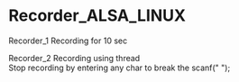 # Recorder_ALSA_LINUX

Recorder_1  Recording for 10 sec  

Recorder_2  Recording using thread <br />
            Stop recording by entering any char to break the scanf(" ");
